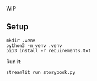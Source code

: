 WIP

## Setup

```
mkdir .venv
python3 -m venv .venv
pip3 install -r requirements.txt

```

Run it:

```
streamlit run storybook.py 
```
